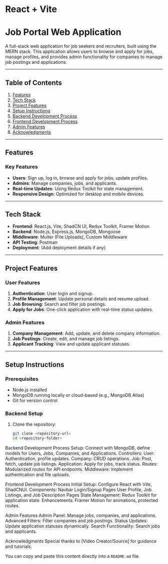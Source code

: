 # React + Vite

# Job Portal Web Application

A full-stack web application for job seekers and recruiters, built using the MERN stack. This application allows users to browse and apply for jobs, manage profiles, and provides admin functionality for companies to manage job postings and applications.

---

## Table of Contents
1. [Features](#demo-and-features)
2. [Tech Stack](#tech-stack)
3. [Project Features](#project-features)
4. [Setup Instructions](#setup-instructions)
5. [Backend Development Process](#backend-development-process)
6. [Frontend Development Process](#frontend-development-process)
7. [Admin Features](#admin-features)
8. [Acknowledgments](#acknowledgments)

---

## Features
 
### Key Features
- **Users**: Sign up, log in, browse and apply for jobs, update profiles.
- **Admins**: Manage companies, jobs, and applicants.
- **Real-time Updates**: Using Redux Toolkit for state management.
- **Responsive Design**: Optimized for desktop and mobile devices.

---

## Tech Stack
- **Frontend**: React.js, Vite, ShadCN UI, Redux Toolkit, Framer Motion
- **Backend**: Node.js, Express.js, MongoDB, Mongoose
- **Middleware**: Multer (File Uploads), Custom Middleware
- **API Testing**: Postman
- **Deployment**: (Add deployment details if any)

---

## Project Features

### User Features
1. **Authentication**: User login and signup.
2. **Profile Management**: Update personal details and resume upload.
3. **Job Browsing**: Search and filter job postings.
4. **Apply for Jobs**: One-click application with real-time status updates.

### Admin Features
1. **Company Management**: Add, update, and delete company information.
2. **Job Postings**: Create, edit, and manage job listings.
3. **Applicant Tracking**: View and update applicant statuses.

---

## Setup Instructions

### Prerequisites
- Node.js installed
- MongoDB running locally or cloud-based (e.g., MongoDB Atlas)
- Git for version control

### Backend Setup
1. Clone the repository:
   ```bash
   git clone <repository-url>
   cd <repository-folder>


 Backend Development Process
Setup: Connect with MongoDB, define models for Users, Jobs, Companies, and Applications.
Controllers:
User: Authentication, profile updates.
Company: CRUD operations.
Job: Post, fetch, update job listings.
Application: Apply for jobs, track status.
Routes: Modularized routes for API endpoints.
Middleware: Implement authentication and file uploads.
  

Frontend Development Process
Initial Setup: Configure React with Vite, ShadCNUI.
Components:
Navbar
Login/Signup Pages
User Profile, Job Listings, and Job Description Pages
State Management: Redux Toolkit for application state.
Enhancements: Framer Motion for animations, protected routes.


Admin Features
Admin Panel: Manage jobs, companies, and applications.
Advanced Filters: Filter companies and job postings.
Status Updates: Update application statuses dynamically.
Search Functionality: Search jobs and applicants.

Acknowledgments
Special thanks to [Video Creator/Source] for guidance and tutorials.


You can copy and paste this content directly into a `README.md` file.
